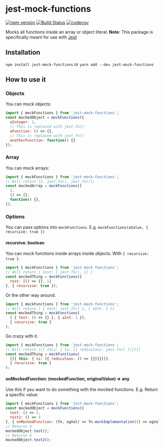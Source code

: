# jest-mock-functions
[![npm version](https://badge.fury.io/js/jest-mock-functions.svg)](https://badge.fury.io/js/jest-mock-functions)
[![Build Status](https://travis-ci.com/PatrickShaw/jest-mock-functions.svg?branch=master)](https://travis-ci.com/PatrickShaw/jest-mock-functions)
[![codecov](https://codecov.io/gh/PatrickShaw/jest-mock-functions/branch/master/graph/badge.svg)](https://codecov.io/gh/PatrickShaw/jest-mock-functions)

Mocks all functions inside an array or object literal.
**Note**: This package is specifically meant for use with [Jest](https://jestjs.io/)

## Installation
`npm install jest-mock-functions`
or
`yarn add --dev jest-mock-functions`

## How to use it
### Objects
You can mock objects:
```js
import { mockFunctions } from 'jest-mock-functions';
const mockedObject = mockFunctions({
  aInteger: 1,
  // This is replaced with jest.fn()
  aFunction: () => {},
  // This is replaced with jest.fn()
  anotherFunction: function() {}
});
```

### Array
You can mock arrays:
```js
import { mockFunctions } from 'jest-mock-functions';
// Will return [1, jest.fn(), jest.fn()];
const mockedArray = mockFunctions([
  1,
  () => {},
  function() {},
]);
```
### Options
You can pass options into `mockFunctions`.
E.g. `mockFunctions(aValue, { recursive: true })`

#### recursive: boolean

You can mock functions inside arrays inside objects. With `{ recursive: true }`.
```js
import { mockFunctions } from 'jest-mock-functions';
// Will return { test: [ jest.fn(), 1] }
const mockedThing = mockFunctions({
  test: [() => {}, 1]
}, { recursive: true });
```

Or the other way around.
```js
import { mockFunctions } from 'jest-mock-functions';
// Will return [ { test: jest.fn() }, { aInt: 1 }]
const mockedThing = mockFunctions(
  [ { test: () => {} }, { aInt: 1 }],
  { recursive: true }
);
```

Go crazy with it.
```js
import { mockFunctions } from 'jest-mock-functions';
// Will return [[{ this: { is: [{ rediculous: jest.fn() }]}}]]
const mockedThing = mockFunctions(
  [[{ this: { is: [{ rediculous: () => {}}]}}]],
  { recursive: true }
);
```

#### onMockedFunction: (mockedFunction, originalValue) => any

Use this if you want to do something with the mocked functions. 
E.g. Return a specific value:
```js
import { mockFunctions } from 'jest-mock-functions';
const mockedObject = mockFunctions({
  test: () => 2,
  test2: () => 3
}, { onMockedFunction: (fn, ogVal) => fn.mockImplementation(() => ogVal * 2 });
// Returns 4
mockedObject.test();
// Returns 6
mockedObject.test2();
```